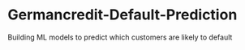 # Germancredit-Default-Prediction
Building ML models to predict which customers are likely to default
